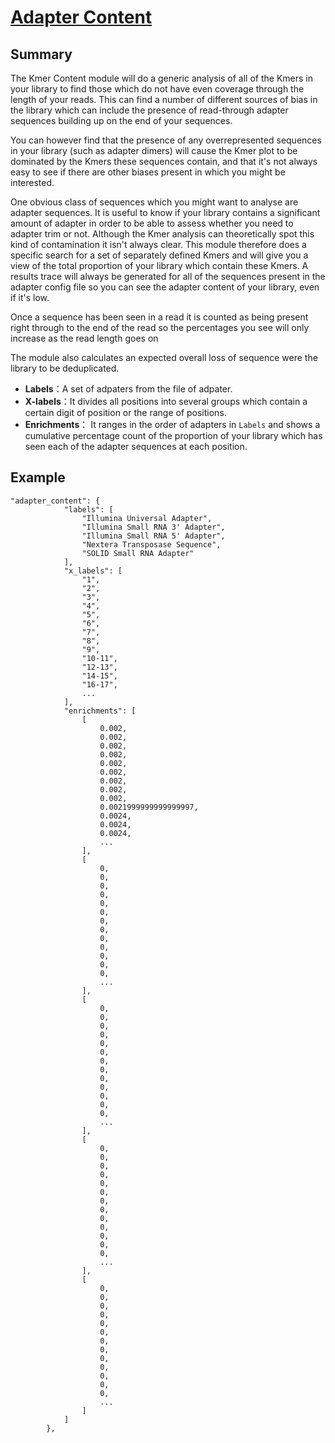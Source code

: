 #  [ Adapter Content](https://www.bioinformatics.babraham.ac.uk/projects/fastqc/Help/3%20Analysis%20Modules/10%20Adapter%20Content.html)

## Summary

The Kmer Content module will do a generic analysis of all of the Kmers in your library to find those which do not have even coverage through the length of your reads. This can find a number of different sources of bias in the library which can include the presence of read-through adapter sequences building up on the end of your sequences.

You can however find that the presence of any overrepresented sequences in your library (such as adapter dimers) will cause the Kmer plot to be dominated by the Kmers these sequences contain, and that it's not always easy to see if there are other biases present in which you might be interested.

One obvious class of sequences which you might want to analyse are adapter sequences. It is useful to know if your library contains a significant amount of adapter in order to be able to assess whether you need to adapter trim or not. Although the Kmer analysis can theoretically spot this kind of contamination it isn't always clear. This module therefore does a specific search for a set of separately defined Kmers and will give you a view of the total proportion of your library which contain these Kmers. A results trace will always be generated for all of the sequences present in the adapter config file so you can see the adapter content of your library, even if it's low.

Once a sequence has been seen in a read it is counted as being present right through to the end of the read so the percentages you see will only increase as the read length goes on

The module also calculates an expected overall loss of sequence were the library to be deduplicated.

+ **Labels**：A set of adpaters from the file of adpater.
+ **X-labels**：It divides all positions into several groups  which contain a certain digit of position or the range of positions. 
+ **Enrichments**： It ranges in the order of adapters in `Labels` and shows a cumulative percentage count of the proportion of your library which has seen each of the adapter sequences at each position.

## Example

```
"adapter_content": {
            "labels": [
                "Illumina Universal Adapter",
                "Illumina Small RNA 3' Adapter",
                "Illumina Small RNA 5' Adapter",
                "Nextera Transposase Sequence",
                "SOLID Small RNA Adapter"
            ],
            "x_labels": [
                "1",
                "2",
                "3",
                "4",
                "5",
                "6",
                "7",
                "8",
                "9",
                "10-11",
                "12-13",
                "14-15",
                "16-17",
                ...
            ],
            "enrichments": [
                [
                    0.002,
                    0.002,
                    0.002,
                    0.002,
                    0.002,
                    0.002,
                    0.002,
                    0.002,
                    0.002,
                    0.0021999999999999997,
                    0.0024,
                    0.0024,
                    0.0024,
                    ...
                ],
                [
                    0,
                    0,
                    0,
                    0,
                    0,
                    0,
                    0,
                    0,
                    0,
                    0,
                    0,
                    0,
                    0,
                    ...
                ],
                [
                    0,
                    0,
                    0,
                    0,
                    0,
                    0,
                    0,
                    0,
                    0,
                    0,
                    0,
                    0,
                    0,
                    ...
                ],
                [
                    0,
                    0,
                    0,
                    0,
                    0,
                    0,
                    0,
                    0,
                    0,
                    0,
                    0,
                    0,
                    0,
                    ...
                ],
                [
                    0,
                    0,
                    0,
                    0,
                    0,
                    0,
                    0,
                    0,
                    0,
                    0,
                    0,
                    0,
                    0,
                    ...
                ]
            ]
        },
```

